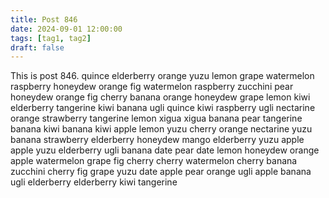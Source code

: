 ```yaml
---
title: Post 846
date: 2024-09-01 12:00:00
tags: [tag1, tag2]
draft: false
---
```

This is post 846.
quince
elderberry
orange
yuzu
lemon
grape
watermelon
raspberry
honeydew
orange
fig
watermelon
raspberry
zucchini
pear
honeydew
orange
fig
cherry
banana
orange
honeydew
grape
lemon
kiwi
elderberry
tangerine
kiwi
banana
ugli
quince
kiwi
raspberry
ugli
nectarine
orange
strawberry
tangerine
lemon
xigua
xigua
banana
pear
tangerine
banana
kiwi
banana
kiwi
apple
lemon
yuzu
cherry
orange
nectarine
yuzu
banana
strawberry
elderberry
honeydew
mango
elderberry
yuzu
apple
apple
yuzu
elderberry
ugli
banana
date
pear
date
lemon
honeydew
orange
apple
watermelon
grape
fig
cherry
cherry
watermelon
cherry
banana
zucchini
cherry
fig
grape
yuzu
date
apple
pear
orange
ugli
apple
banana
ugli
elderberry
elderberry
kiwi
tangerine
